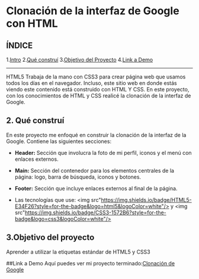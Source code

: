 # Clonación de la interfaz de Google con HTML

## **ÍNDICE**

1.[Intro](.)
2.[Qué construí](.)
3.[Objetivo del Proyecto](.)
4.[Link a Demo](.)

****
HTML5 Trabaja de la mano con CSS3 para crear página web que usamos todos los días en el navegador. Incluso, este sitio web en donde estás viendo este contenido está construido con HTML Y CSS. En este proyecto, con los conocimientos de HTML y CSS realicé la clonación de la interfaz de Google.

## 2. Qué construí
En este proyecto me enfoqué en construir la clonación de la interfaz de la Google.
Contiene las siguientes secciones:

* **Header:** Sección que involucra la foto de mi perfil, iconos y el menú con enlaces externos.

* **Main:** Sección del contenedor para los elementos centrales de la página: logo, barra de búsqueda, iconos y botones.

* **Footer:** Sección que incluye enlaces externos al final de la página.

* Las tecnologías que use:
<img src"https://img.shields.io/badge/HTML5-E34F26?style=for-the-badge&logo=html5&logoColor=white"/> y <img src"https://img.shields.io/badge/CSS3-1572B6?style=for-the-badge&logo=css3&logoColor=white"/>


## 3.Objetivo del proyecto
Aprender a utilizar la etiquetas estándar de HTML5 y CSS3

##Link a Demo
Aquí puedes ver mi proyecto terminado:[Clonación de Google](.)

